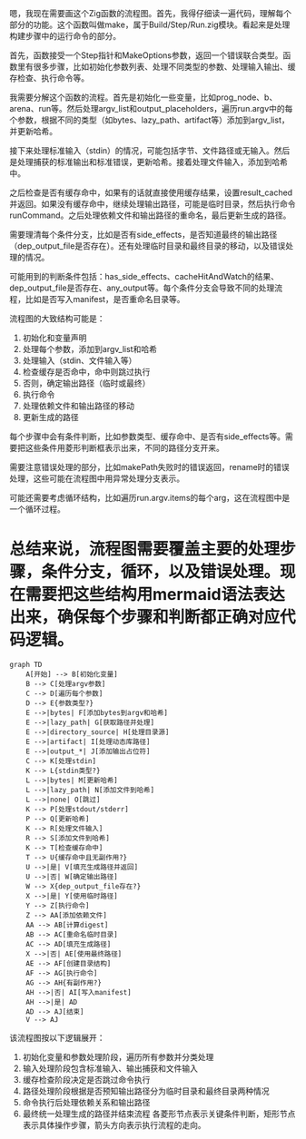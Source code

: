 嗯，我现在需要画这个Zig函数的流程图。首先，我得仔细读一遍代码，理解每个部分的功能。这个函数叫做make，属于Build/Step/Run.zig模块。看起来是处理构建步骤中的运行命令的部分。

首先，函数接受一个Step指针和MakeOptions参数，返回一个错误联合类型。函数里有很多步骤，比如初始化参数列表、处理不同类型的参数、处理输入输出、缓存检查、执行命令等。

我需要分解这个函数的流程。首先是初始化一些变量，比如prog_node、b、arena、run等。然后处理argv_list和output_placeholders，遍历run.argv中的每个参数，根据不同的类型（如bytes、lazy_path、artifact等）添加到argv_list，并更新哈希。

接下来处理标准输入（stdin）的情况，可能包括字节、文件路径或无输入。然后是处理捕获的标准输出和标准错误，更新哈希。接着处理文件输入，添加到哈希中。

之后检查是否有缓存命中，如果有的话就直接使用缓存结果，设置result_cached并返回。如果没有缓存命中，继续处理输出路径，可能是临时目录，然后执行命令runCommand。之后处理依赖文件和输出路径的重命名，最后更新生成的路径。

需要理清每个条件分支，比如是否有side_effects，是否知道最终的输出路径（dep_output_file是否存在）。还有处理临时目录和最终目录的移动，以及错误处理的情况。

可能用到的判断条件包括：has_side_effects、cacheHitAndWatch的结果、dep_output_file是否存在、any_output等。每个条件分支会导致不同的处理流程，比如是否写入manifest，是否重命名目录等。

流程图的大致结构可能是：

1. 初始化和变量声明
2. 处理每个参数，添加到argv_list和哈希
3. 处理输入（stdin、文件输入等）
4. 检查缓存是否命中，命中则跳过执行
5. 否则，确定输出路径（临时或最终）
6. 执行命令
7. 处理依赖文件和输出路径的移动
8. 更新生成的路径

每个步骤中会有条件判断，比如参数类型、缓存命中、是否有side_effects等。需要把这些条件用菱形判断框表示出来，不同的路径分支开来。

需要注意错误处理的部分，比如makePath失败时的错误返回，rename时的错误处理，这些可能在流程图中用异常处理分支表示。

可能还需要考虑循环结构，比如遍历run.argv.items的每个arg，这在流程图中是一个循环过程。

总结来说，流程图需要覆盖主要的处理步骤，条件分支，循环，以及错误处理。现在需要把这些结构用mermaid语法表达出来，确保每个步骤和判断都正确对应代码逻辑。
================================================
```mermaid
graph TD
    A[开始] --> B[初始化变量]
    B --> C[处理argv参数]
    C --> D[遍历每个参数]
    D --> E{参数类型?}
    E -->|bytes| F[添加bytes到argv和哈希]
    E -->|lazy_path| G[获取路径并处理]
    E -->|directory_source| H[处理目录源]
    E -->|artifact| I[处理动态库路径]
    E -->|output_*| J[添加输出占位符]
    C --> K[处理stdin]
    K --> L{stdin类型?}
    L -->|bytes| M[更新哈希]
    L -->|lazy_path| N[添加文件到哈希]
    L -->|none| O[跳过]
    K --> P[处理stdout/stderr]
    P --> Q[更新哈希]
    K --> R[处理文件输入]
    R --> S[添加文件到哈希]
    K --> T[检查缓存命中]
    T --> U{缓存命中且无副作用?}
    U -->|是| V[填充生成路径并返回]
    U -->|否| W[确定输出路径]
    W --> X{dep_output_file存在?}
    X -->|是| Y[使用临时路径]
    Y --> Z[执行命令]
    Z --> AA[添加依赖文件]
    AA --> AB[计算digest]
    AB --> AC[重命名临时目录]
    AC --> AD[填充生成路径]
    X -->|否| AE[使用最终路径]
    AE --> AF[创建目录结构]
    AF --> AG[执行命令]
    AG --> AH{有副作用?}
    AH -->|否| AI[写入manifest]
    AH -->|是| AD
    AD --> AJ[结束]
    V --> AJ
``` 

该流程图按以下逻辑展开：
1. 初始化变量和参数处理阶段，遍历所有参数并分类处理
2. 输入处理阶段包含标准输入、输出捕获和文件输入
3. 缓存检查阶段决定是否跳过命令执行
4. 路径处理阶段根据是否预知输出路径分为临时目录和最终目录两种情况
5. 命令执行后处理依赖关系和输出路径
6. 最终统一处理生成的路径并结束流程
各菱形节点表示关键条件判断，矩形节点表示具体操作步骤，箭头方向表示执行流程的走向。